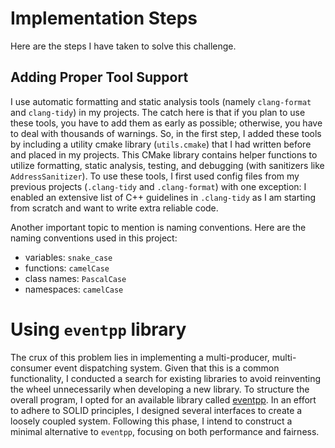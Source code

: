 # Implementation Steps 
Here are the steps I have taken to solve this challenge.


## Adding Proper Tool Support

I use automatic formatting and static analysis tools (namely `clang-format` and `clang-tidy`) in my projects. The catch here is that if you plan to use these tools, you have to add them as early as possible; otherwise, you have to deal with thousands of warnings. So, in the first step, I added these tools by including a utility cmake library (`utils.cmake`) that I had written before and placed in my projects. This CMake library contains helper functions to utilize formatting, static analysis, testing, and debugging (with sanitizers like `AddressSanitizer`). To use these tools, I first used config files from my previous projects (`.clang-tidy` and `.clang-format`) with one exception: I enabled an extensive list of C++ guidelines in `.clang-tidy` as I am starting from scratch and want to write extra reliable code.

Another important topic to mention is naming conventions. Here are the naming conventions used in this project:

- variables: `snake_case`
- functions: `camelCase`
- class names: `PascalCase`
- namespaces: `camelCase`

# Using `eventpp` library

The crux of this problem lies in implementing a multi-producer, multi-consumer event dispatching system. Given that this is a common functionality, I conducted a search for existing libraries to avoid reinventing the wheel unnecessarily when developing a new library. To structure the overall program, I opted for an available library called [eventpp](https://github.com/wqking/eventpp/). In an effort to adhere to SOLID principles, I designed several interfaces to create a loosely coupled system. Following this phase, I intend to construct a minimal alternative to `eventpp`, focusing on both performance and fairness.


